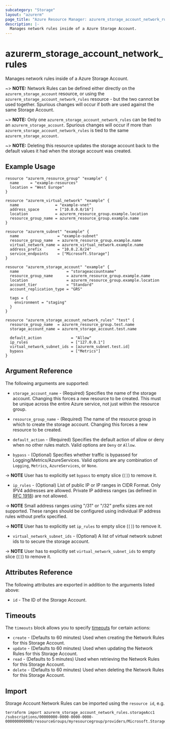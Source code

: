 ```yaml
---
subcategory: "Storage"
layout: "azurerm"
page_title: "Azure Resource Manager: azurerm_storage_account_network_rules"
description: |-
  Manages network rules inside of a Azure Storage Account.
---
```


# azurerm_storage_account_network_rules

Manages network rules inside of a Azure Storage Account.

~> **NOTE:** Network Rules can be defined either directly on the `azurerm_storage_account` resource, or using the `azurerm_storage_account_network_rules` resource - but the two cannot be used together. Spurious changes will occur if both are used against the same Storage Account.

~> **NOTE:** Only one `azurerm_storage_account_network_rules` can be tied to an `azurerm_storage_account`. Spurious changes will occur if more than `azurerm_storage_account_network_rules` is tied to the same `azurerm_storage_account`.

~> **NOTE:** Deleting this resource updates the storage account back to the default values it had when the storage account was created.

## Example Usage

```hcl
resource "azurerm_resource_group" "example" {
  name     = "example-resources"
  location = "West Europe"
}

resource "azurerm_virtual_network" "example" {
  name                = "example-vnet"
  address_space       = ["10.0.0.0/16"]
  location            = azurerm_resource_group.example.location
  resource_group_name = azurerm_resource_group.example.name
}

resource "azurerm_subnet" "example" {
  name                 = "example-subnet"
  resource_group_name  = azurerm_resource_group.example.name
  virtual_network_name = azurerm_virtual_network.example.name
  address_prefix       = "10.0.2.0/24"
  service_endpoints    = ["Microsoft.Storage"]
}

resource "azurerm_storage_account" "example" {
  name                     = "storageaccountname"
  resource_group_name      = azurerm_resource_group.example.name
  location                 = azurerm_resource_group.example.location
  account_tier             = "Standard"
  account_replication_type = "GRS"

  tags = {
    environment = "staging"
  }
}

resource "azurerm_storage_account_network_rules" "test" {
  resource_group_name  = azurerm_resource_group.test.name
  storage_account_name = azurerm_storage_account.test.name

  default_action             = "Allow"
  ip_rules                   = ["127.0.0.1"]
  virtual_network_subnet_ids = [azurerm_subnet.test.id]
  bypass                     = ["Metrics"]
}
```

## Argument Reference

The following arguments are supported:

* `storage_account_name` - (Required) Specifies the name of the storage account. Changing this forces a new resource to be created. This must be unique across the entire Azure service, not just within the resource group.

* `resource_group_name` - (Required) The name of the resource group in which to create the storage account. Changing this forces a new resource to be created.

* `default_action` - (Required) Specifies the default action of allow or deny when no other rules match. Valid options are `Deny` or `Allow`.

* `bypass` - (Optional)  Specifies whether traffic is bypassed for Logging/Metrics/AzureServices. Valid options are any combination of `Logging`, `Metrics`, `AzureServices`, or `None`.

-> **NOTE** User has to explicitly set `bypass` to empty slice (`[]`) to remove it.

* `ip_rules` - (Optional) List of public IP or IP ranges in CIDR Format. Only IPV4 addresses are allowed. Private IP address ranges (as defined in [RFC 1918](https://tools.ietf.org/html/rfc1918#section-3)) are not allowed.

-> **NOTE** Small address ranges using "/31" or "/32" prefix sizes are not supported. These ranges should be configured using individual IP address rules without prefix specified.

-> **NOTE** User has to explicitly set `ip_rules` to empty slice (`[]`) to remove it.

* `virtual_network_subnet_ids` - (Optional) A list of virtual network subnet ids to to secure the storage account.

-> **NOTE** User has to explicitly set `virtual_network_subnet_ids` to empty slice (`[]`) to remove it.

## Attributes Reference

The following attributes are exported in addition to the arguments listed above:

* `id` - The ID of the Storage Account.

## Timeouts

The `timeouts` block allows you to specify [timeouts](https://www.terraform.io/docs/configuration/resources.html#timeouts) for certain actions:

* `create` - (Defaults to 60 minutes) Used when creating the  Network Rules for this Storage Account.
* `update` - (Defaults to 60 minutes) Used when updating the Network Rules for this Storage Account.
* `read` - (Defaults to 5 minutes) Used when retrieving the Network Rules for this Storage Account.
* `delete` - (Defaults to 60 minutes) Used when deleting the Network Rules for this Storage Account.

## Import

Storage Account Network Rules can be imported using the `resource id`, e.g.

```shell
terraform import azurerm_storage_account_network_rules.storageAcc1 /subscriptions/00000000-0000-0000-0000-000000000000/resourceGroups/myresourcegroup/providers/Microsoft.Storage/storageAccounts/myaccount
```
